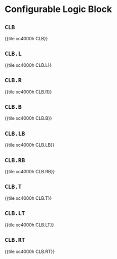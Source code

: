# Configurable Logic Block


## `CLB`

{{tile xc4000h CLB}}


## `CLB.L`

{{tile xc4000h CLB.L}}


## `CLB.R`

{{tile xc4000h CLB.R}}


## `CLB.B`

{{tile xc4000h CLB.B}}


## `CLB.LB`

{{tile xc4000h CLB.LB}}


## `CLB.RB`

{{tile xc4000h CLB.RB}}


## `CLB.T`

{{tile xc4000h CLB.T}}


## `CLB.LT`

{{tile xc4000h CLB.LT}}


## `CLB.RT`

{{tile xc4000h CLB.RT}}
